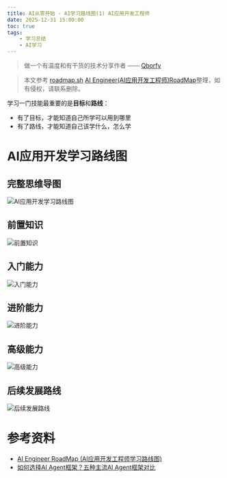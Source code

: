 ```yaml
---
title: AI从零开始 - AI学习路线图(1) AI应用开发工程师
date: 2025-12-31 15:00:00
toc: true
tags:
    - 学习总结
    - AI学习
---
```


> 做一个有温度和有干货的技术分享作者 —— [Qborfy](https://qborfy.com)

> 本文参考 [roadmap.sh](https://roadmap.sh/) [AI Engineer(AI应用开发工程师)RoadMap](https://roadmap.sh/ai-engineer)整理，如有侵权，请联系删除。

学习一门技能最重要的是**目标**和**路线**：

- 有了目标，才能知道自己所学可以用到哪里
- 有了路线，才能知道自己该学什么，怎么学

<!-- more -->

# AI应用开发学习路线图

## 完整思维导图

![AI应用开发学习路线图](/assets/img/ailearn/ailearn-road1.png)

## 前置知识

![前置知识](/assets/img/ailearn/ailearn-road11.png)

## 入门能力

![入门能力](/assets/img/ailearn/ailearn-road12.png)

## 进阶能力

![进阶能力](/assets/img/ailearn/ailearn-road13.png)

## 高级能力

![高级能力](/assets/img/ailearn/ailearn-road14.png)

## 后续发展路线

![后续发展路线](/assets/img/ailearn/ailearn-road14.png)

# 参考资料
- [AI Engineer RoadMap (AI应用开发工程师学习路线图)](https://roadmap.sh/ai-engineer)
- [如何选择AI Agent框架？五种主流AI Agent框架对比](https://zhuanlan.zhihu.com/p/717978798)